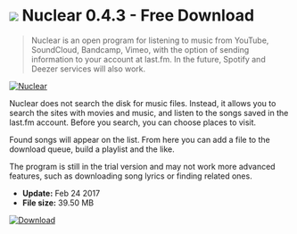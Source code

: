 # ![](https://cdn.softexe.net/static/icon/9/nuclear-11164.png) Nuclear 0.4.3 - Free Download

> Nuclear is an open program for listening to music from YouTube, SoundCloud, Bandcamp, Vimeo, with the option of sending information to your account at last.fm. In the future, Spotify and Deezer services will also work.

[![Nuclear](https://gallery.dpcdn.pl/imgc/Tools/74235/g_-_420x350_1.5_-_x20170224124913_0.png)](https://softexe.net/win/multimedia/audio-video-players/nuclear:pppfd.html)

Nuclear does not search the disk for music files. Instead, it allows you to search the sites with movies and music, and listen to the songs saved in the last.fm account. Before you search, you can choose places to visit. 
 
 
 Found songs will appear on the list. From here you can add a file to the download queue, build a playlist and the like. 
 
 
 The program is still in the trial version and may not work more advanced features, such as downloading song lyrics or finding related ones.


- **Update:** Feb 24 2017
- **File size:** 39.50 MB

[![Download](https://cdn.softexe.net/static/img/download.png)](https://softexe.net/win/multimedia/audio-video-players/nuclear:pppfd.html)

